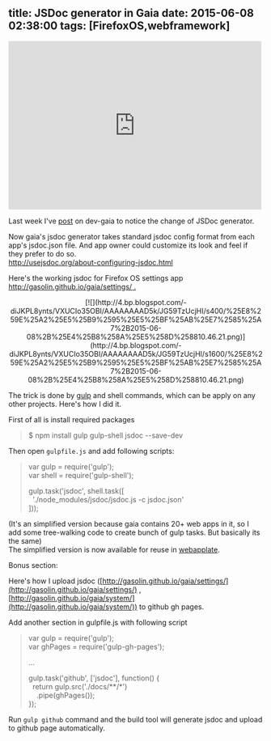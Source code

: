 title: JSDoc generator in Gaia
date: 2015-06-08 02:38:00
tags: [FirefoxOS,webframework]
---

<iframe allowfullscreen="" frameborder="0" height="333" mozallowfullscreen="" msallowfullscreen="" oallowfullscreen="" src="https://www.flickr.com/photos/martino_/9737982315/in/photolist-fQvGSP-amDaFg-amG2rb-59b4Yy-5vWMzf-f8qaks-hxt2tZ-9vy7L8-hD4KYt-edj5U8-4GZkRV-edj3BF-oKVYK7-edpEGS-edjc8T-f8brp4-dm5RTi-7SGqv8-8cxsHY-991Tu5-hAXRh8-fgMMhj-jjR181-4EySgF-fwa9zL-cAtxiU-7HKgV-9VMUi1-h4tqKg-ej3JDk-azMMwP-8p6YBM-akKnga-91AQhf-2j7XBh-pGxPMD-bTBf44-mSJdMU-ixg1hh-jd1NvW-fvUZYz-fvUXbP-7kpHpC-91xGz8-91AQ7b-hD3SUB-tf8mBc-gYsCxY-j7WsYW-ixg9AZ/player/" webkitallowfullscreen="" width="500"></iframe>  

Last week I've [post](https://groups.google.com/forum/#!topic/mozilla.dev.gaia/UI1uL7ukedo) on dev-gaia to notice the change of JSDoc generator.  

Now gaia's jsdoc generator takes standard jsdoc config format from each app's jsdoc.json file. And app owner could customize its look and feel if they prefer to do so.  
[http://usejsdoc.org/about-<wbr>configuring-jsdoc.html](http://usejsdoc.org/about-configuring-jsdoc.html)  

Here's the working jsdoc for Firefox OS settings app [http://gasolin.github.io/gaia/settings/ .](http://gasolin.github.io/gaia/settings/)  

<div class="separator" style="clear: both; text-align: center;">[![](http://4.bp.blogspot.com/-diJKPL8ynts/VXUCIo35OBI/AAAAAAAAD5k/JG59TzUcjHI/s400/%25E8%259E%25A2%25E5%25B9%2595%25E5%25BF%25AB%25E7%2585%25A7%2B2015-06-08%2B%25E4%25B8%258A%25E5%258D%258810.46.21.png)](http://4.bp.blogspot.com/-diJKPL8ynts/VXUCIo35OBI/AAAAAAAAD5k/JG59TzUcjHI/s1600/%25E8%259E%25A2%25E5%25B9%2595%25E5%25BF%25AB%25E7%2585%25A7%2B2015-06-08%2B%25E4%25B8%258A%25E5%258D%258810.46.21.png)</div>

The trick is done by [gulp](http://gulpjs.com/) and shell commands, which can be apply on any other projects. Here's how I did it.  

First of all is install required packages  

> $ npm install gulp gulp-shell jsdoc --save-dev

Then open `gulpfile.js` and add following scripts:  

> var gulp = require('gulp');  
> var shell = require('gulp-shell');  
>   
> gulp.task('jsdoc', shell.task([  
>   './node_modules/jsdoc/jsdoc.js -c jsdoc.json'  
> ]));

(It's an simplified version because gaia contains 20+ web apps in it, so I add some tree-walking code to create bunch of gulp tasks. But basically its the same)  
The simplified version is now available for reuse in [webapplate](https://github.com/webapplate/webapplate/blob/master/gulpfile.js).  

Bonus section:  

Here's how I upload jsdoc ([http://gasolin.github.io/gaia/settings/](http://gasolin.github.io/gaia/settings/) , [http://gasolin.github.io/gaia/system/](http://gasolin.github.io/gaia/system/)) to github gh pages.  

Add another section in gulpfile.js with following script  

> var gulp = require('gulp');  
> var ghPages = require('gulp-gh-pages');  
>   
> ...  
>   
> gulp.task('github', ['jsdoc'], function() {  
>   return gulp.src('./docs/**/*')  
>     .pipe(ghPages());  
> });

Run `gulp github` command and the build tool will generate jsdoc and upload to github page automatically.